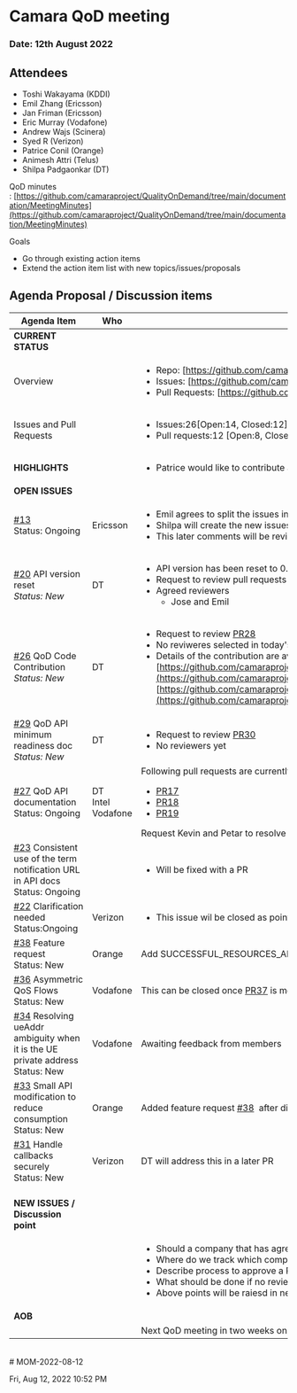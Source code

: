 # Camara QoD meeting

### Date: 12th August 2022

## Attendees

* Toshi Wakayama (KDDI)
* Emil Zhang (Ericsson)
* Jan Friman (Ericsson)
* Eric Murray (Vodafone)
* Andrew Wajs (Scinera)
* Syed R (Verizon)
* Patrice Conil (Orange)
* Animesh Attri (Telus)
* Shilpa Padgaonkar (DT)

QoD minutes : [https://github.com/camaraproject/QualityOnDemand/tree/main/documentation/MeetingMinutes](https://github.com/camaraproject/QualityOnDemand/tree/main/documentation/MeetingMinutes)

Goals

* Go through existing action items
* Extend the action item list with new topics/issues/proposals

## Agenda Proposal / Discussion items

| Agenda Item | Who |  |  |
| ----------- | --- | --- | --- |
| **CURRENT STATUS** |  |  |  |
| Overview |  | <ul><li>Repo: [https://github.com/camaraproject/QualityOnDemand](https://github.com/camaraproject/QualityOnDemand)</li><li>Issues:&nbsp;[https://github.com/camaraproject/QualityOnDemand/issues](https://github.com/camaraproject/QualityOnDemand/issues)&nbsp;</li><li>Pull Requests: [https://github.com/camaraproject/QualityOnDemand/pulls](https://github.com/camaraproject/QualityOnDemand/pulls)</li></ul> |  |
| Issues and Pull Requests |  | <ul><li>Issues:26[Open:14, Closed:12]</li><li>Pull requests:12&nbsp;[Open:8, Closed: 4]</li></ul> |  |
| **HIGHLIGHTS** |  | <ul><li>Patrice would like to contribute a second reference implementation for QoD. To be checked with Markus Kümmerle where we can place this</li></ul> |  |
| **OPEN ISSUES** |  |  |  |
| [#13](https://github.com/camaraproject/QualityOnDemand/issues/13)<br>Status: Ongoing | Ericsson | <ul><li>Emil agrees to split the issues into smaller dedicated issues as proposed by DT</li><li>Shilpa will create the new issues as agreed</li><li>This later comments will be reviewed by Eric to see if this issue can be closed.</li></ul> |  |
| [#20](https://github.com/camaraproject/QualityOnDemand/issues/20) API version reset<br>*Status: New* | DT | <ul><li>API version has been reset to 0.1.0.&nbsp;</li><li>Request to review pull requests&nbsp;[PR24](https://github.com/camaraproject/QualityOnDemand/pull/24)&nbsp;[PR25](https://github.com/camaraproject/QualityOnDemand/pull/25)</li><li class="">Agreed reviewers<ul><li class="">Jose and Emil</li></ul></li></ul> |  |
| [#26](https://github.com/camaraproject/QualityOnDemand/issues/26) QoD Code Contribution <br>*Status: New* | DT | <ul><li>Request to review&nbsp;[PR28](https://github.com/camaraproject/QualityOnDemand/pull/28)&nbsp;</li><li>No reviweres selected in today's meeting</li><li>Details of the contribution are available here&nbsp;</li>[https://github.com/camaraproject/QualityOnDemand/blob/44621c440abf4e89107ebd48a4465d171bdff16c/code/API\_code/README.MD](https://github.com/camaraproject/QualityOnDemand/blob/44621c440abf4e89107ebd48a4465d171bdff16c/code/API_code/README.MD) [https://github.com/camaraproject/QualityOnDemand/tree/44621c440abf4e89107ebd48a4465d171bdff16c/code/API\_code](https://github.com/camaraproject/QualityOnDemand/tree/44621c440abf4e89107ebd48a4465d171bdff16c/code/API_code)</ul> |  |
| [#29](https://github.com/camaraproject/QualityOnDemand/issues/29) QoD API minimum readiness doc<br>*Status: New* | DT | <ul><li>Request to review&nbsp;[PR30](https://github.com/camaraproject/QualityOnDemand/pull/30)</li><li class="">No reviewers yet</li></ul> |  |
| [#27](https://github.com/camaraproject/QualityOnDemand/issues/27) QoD API documentation<br>Status: Ongoing | DT<br>Intel<br>Vodafone | Following pull requests are currently in review<br><ul><li>[PR17](https://github.com/camaraproject/QualityOnDemand/pull/17)</li><li>[PR18](https://github.com/camaraproject/QualityOnDemand/pull/18)</li><li class="">[PR19](https://github.com/camaraproject/QualityOnDemand/pull/19)</li></ul>Request Kevin and Petar to resolve comments which have been worked on and where applicable. |  |
| [#23](https://github.com/camaraproject/QualityOnDemand/issues/23) Consistent use of the term notification URL in API docs<br>Status: Ongoing |  | <ul><li>Will be fixed with a PR</li></ul> |  |
| [#22](https://github.com/camaraproject/QualityOnDemand/issues/22) Clarification needed<br>Status:Ongoing | Verizon | <ul><li>This issue wil be closed as points moved to&nbsp;[#13](https://github.com/camaraproject/QualityOnDemand/issues/13)</li></ul> |  |
| [#38](https://github.com/camaraproject/QualityOnDemand/issues/38) Feature request <br>Status: New | Orange | <span class="js-issue-title markdown-title" style="box-sizing: border-box;">Add SUCCESSFUL\_RESOURCES\_ALLOCATION to QosChanged</span> |  |
| [#36](https://github.com/camaraproject/QualityOnDemand/issues/36) Asymmetric QoS Flows<br>Status: New | Vodafone | This can be closed once [PR37](https://github.com/camaraproject/QualityOnDemand/pull/37) is merged |  |
| [#34](https://github.com/camaraproject/QualityOnDemand/issues/34) <span class="js-issue-title markdown-title" style="box-sizing: border-box;">Resolving ueAddr ambiguity when it is the UE private address</span><br><span class="js-issue-title markdown-title" style="box-sizing: border-box;">Status: New</span> | Vodafone | Awaiting feedback from members |  |
| [#33](https://github.com/camaraproject/QualityOnDemand/issues/33) Small API modification to reduce consumption<br>Status: New | Orange | Added feature request [#38](https://github.com/camaraproject/QualityOnDemand/issues/38)  after discussions to address the issue |  |
| [#31](https://github.com/camaraproject/QualityOnDemand/issues/31) Handle callbacks securely<br>Status: New | Verizon | DT will address this in a later PR |  |
| <br>**NEW ISSUES / Discussion point** |  |  |  |
|  |  | <ul><li>Should a company that has agreed to implement a CAMARA API, be assigned as automatic reviewer for the API contribution?</li><li>Where do we track which company has agreed to implement a certain Camara API?</li><li>Describe process to approve a PR</li><li>What should be done if no reviewers available for certain PRs?</li><li>Above points will be raiesd in next Steerco</li></ul> |  |
| **AOB** |  |  |  |
|  |  | Next QoD meeting in two weeks on the Aug 26 2022 |  |
<br>
# MOM-2022-08-12

Fri, Aug 12, 2022 10:52 PM
